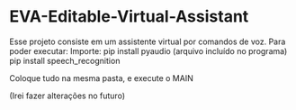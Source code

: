 # EVA-Editable-Virtual-Assistant

Esse projeto consiste em um assistente virtual por comandos de voz.
Para poder executar:
Importe: 
pip install pyaudio (arquivo incluído no programa)
pip install speech_recognition

Coloque tudo na mesma pasta, e execute o MAIN

(Irei fazer alterações no futuro)
